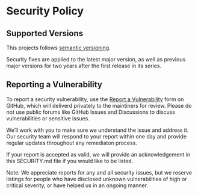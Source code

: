 # Security Policy

## Supported Versions

This projects follows [semantic versioning](https://semver.org/).

Security fixes are applied to the latest major version, as well as previous major versions for two years after the first release in its series.

## Reporting a Vulnerability

To report a security vulnerability, use the [Report a Vulnerability](https://github.com/qltysh/qlty-action/security/advisories/new) form on GitHub, which will deliverd privately to the maintiners for review. Please do not use public forums like GitHub Issues and Discussions to discuss vulnerabilities or sensitive issues.

We’ll work with you to make sure we understand the issue and address it. Our security team will respond to your report within one day and provide regular updates throughout any remediaton process.

If your report is accepted as valid, we will provide an acknowledgement in this SECURITY.md file if you would like to be listed.

Note: We appreciate reports for any and all security issues, but we reserve listings for people who have disclosed unknown vulnerabilities of high or critical severity, or have helped us in an ongoing manner.
